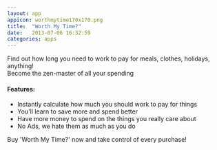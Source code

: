 ```yaml
---
layout: app
appicon: worthmytime170x170.png
title:  "Worth My Time?"
date:   2013-07-06 16:32:59
categories: apps
---
```



Find out how long you need to work to pay for meals, clothes, holidays, anything!  
Become the zen-master of all your spending

#### Features:
- Instantly calculate how much you should work to pay for things
- You'll learn to save more and spend better
- Have more money to spend on the things you really care about
- No Ads, we hate them as much as you do

Buy 'Worth My Time?' now and take control of every purchase!

